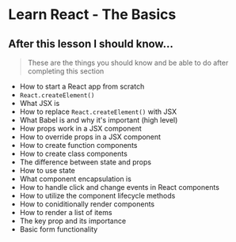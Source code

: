 # Learn React - The Basics

## After this lesson I should know...
>These are the things you should know and be able to do after completing this section

- How to start a React app from scratch
- `React.createElement()`
- What JSX is
- How to replace `React.createElement()` with JSX
- What Babel is and why it's important (high level)
- How props work in a JSX component
- How to override props in a JSX component
- How to create function components
- How to create class components
- The difference between state and props
- How to use state
- What component encapsulation is
- How to handle click and change events in React components
- How to utilize the component lifecycle methods
- How to coniditionally render components
- How to render a list of items
- The key prop and its importance
- Basic form functionality